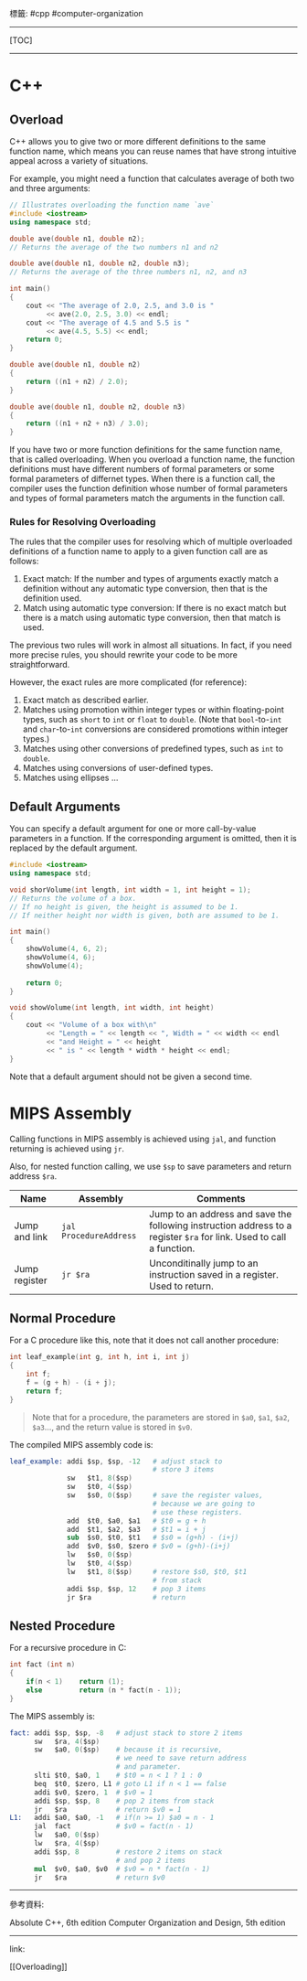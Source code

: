 標籤: #cpp #computer-organization 

---

[TOC]

---

# C++

## Overload

C++ allows you to give two or more different definitions to the same function name, which means you can reuse names that have strong intuitive appeal across a variety of situations.

For example, you might need a function that calculates average of both two and three arguments:

```cpp
// Illustrates overloading the function name `ave`
#include <iostream>
using namespace std;

double ave(double n1, double n2);
// Returns the average of the two numbers n1 and n2

double ave(double n1, double n2, double n3);
// Returns the average of the three numbers n1, n2, and n3

int main()
{
	cout << "The average of 2.0, 2.5, and 3.0 is "
		 << ave(2.0, 2.5, 3.0) << endl;
	cout << "The average of 4.5 and 5.5 is "
		 << ave(4.5, 5.5) << endl;
	return 0;
}

double ave(double n1, double n2)
{
	return ((n1 + n2) / 2.0);
}

double ave(double n1, double n2, double n3)
{
	return ((n1 + n2 + n3) / 3.0);
}
```

If you have two or more function definitions for the same function name, that is called overloading. When you overload a function name, the function definitions must have different numbers of formal parameters or some formal parameters of differnet types. When there is a function call, the compiler uses the function definition whose number of formal parameters and types of formal parameters match the arguments in the function call.

### Rules for Resolving Overloading

The rules that the compiler uses for resolving which of multiple overloaded definitions of a function name to apply to a given function call are as follows:

1. Exact match: If the number and types of arguments exactly match a definition without any automatic type conversion, then that is the definition used.
2. Match using automatic type conversion: If there is no exact match but there is a match using automatic type conversion, then that match is used.

The previous two rules will work in almost all situations. In fact, if you need more precise rules, you should rewrite your code to be more straightforward.

However, the exact rules are more complicated (for reference):

1. Exact match as described earlier.
2. Matches using promotion within integer types or within floating-point types, such as `short` to `int` or `float` to `double`. (Note that `bool`-to-`int` and `char`-to-`int` conversions are considered promotions within integer types.)
3. Matches using other conversions of predefined types, such as `int` to `double`.
4. Matches using conversions of user-defined types.
5. Matches using ellipses ...

## Default Arguments

You can specify a default argument for one or more call-by-value parameters in a function. If the corresponding argument is omitted, then it is replaced by the default argument.

```cpp
#include <iostream>
using namespace std;

void shorVolume(int length, int width = 1, int height = 1);
// Returns the volume of a box.
// If no height is given, the height is assumed to be 1.
// If neither height nor width is given, both are assumed to be 1.

int main()
{
	showVolume(4, 6, 2);
	showVolume(4, 6);
	showVolume(4);
	
	return 0;
}

void showVolume(int length, int width, int height)
{
	cout << "Volume of a box with\n"
		 << "Length = " << length << ", Width = " << width << endl
		 << "and Height = " << height
		 << " is " << length * width * height << endl;
}
```

Note that a default argument should not be given a second time.

# MIPS Assembly

Calling functions in MIPS assembly is achieved using `jal`, and function returning is achieved using `jr`.

Also, for nested function calling, we use `$sp` to save parameters and return address `$ra`.

| Name          | Assembly               | Comments                                                                                                             |
| ------------- | ---------------------- | -------------------------------------------------------------------------------------------------------------------- |
| Jump and link | `jal ProcedureAddress` | Jump to an address and save the following instruction address to a register `$ra` for link. Used to call a function. |
| Jump register | `jr $ra`               | Unconditinally jump to an instruction saved in a register. Used to return.                                           | 

## Normal Procedure

For a C procedure like this, note that it does not call another procedure:

```c
int leaf_example(int g, int h, int i, int j)
{
    int f;
    f = (g + h) - (i + j);
    return f;
}
```

> Note that for a procedure, the parameters are stored in `$a0`, `$a1`, `$a2`, `$a3`..., and the return value is stored in `$v0`.

The compiled MIPS assembly code is:

```s
leaf_example: addi $sp, $sp, -12   # adjust stack to 
                                   # store 3 items
              sw   $t1, 8($sp)
              sw   $t0, 4($sp)
              sw   $s0, 0($sp)     # save the register values,
                                   # because we are going to
                                   # use these registers.
              add  $t0, $a0, $a1   # $t0 = g + h
              add  $t1, $a2, $a3   # $t1 = i + j
              sub  $s0, $t0, $t1   # $s0 = (g+h) - (i+j)
              add  $v0, $s0, $zero # $v0 = (g+h)-(i+j)
              lw   $s0, 0($sp)
              lw   $t0, 4($sp)
              lw   $t1, 8($sp)     # restore $s0, $t0, $t1
                                   # from stack
              addi $sp, $sp, 12    # pop 3 items
              jr $ra               # return

```

## Nested Procedure

For a recursive procedure in C:

```c
int fact (int n)
{
    if(n < 1)    return (1);
    else         return (n * fact(n - 1));
}
```

The MIPS assembly is:

```s
fact: addi $sp, $sp, -8   # adjust stack to store 2 items
      sw   $ra, 4($sp)  
      sw   $a0, 0($sp)    # because it is recursive,
                          # we need to save return address
                          # and parameter.
      slti $t0, $a0, 1    # $t0 = n < 1 ? 1 : 0
      beq  $t0, $zero, L1 # goto L1 if n < 1 == false
      addi $v0, $zero, 1  # $v0 = 1
      addi $sp, $sp, 8    # pop 2 items from stack
      jr   $ra            # return $v0 = 1
L1:   addi $a0, $a0, -1   # if(n >= 1) $a0 = n - 1
      jal  fact           # $v0 = fact(n - 1)
      lw   $a0, 0($sp)
      lw   $ra, 4($sp)
      addi $sp, 8         # restore 2 items on stack
                          # and pop 2 items
      mul  $v0, $a0, $v0  # $v0 = n * fact(n - 1)
      jr   $ra            # return $v0
```

---

參考資料:

Absolute C++, 6th edition
Computer Organization and Design, 5th edition

---

link:

[[Overloading]]